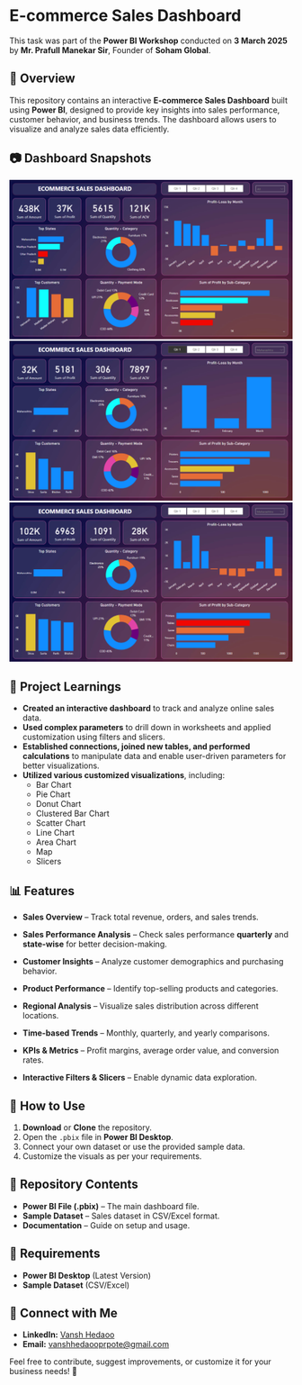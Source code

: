 # E-commerce Sales Dashboard 

 This task was part of the **Power BI Workshop** conducted on **3 March 2025** by **Mr. Prafull Manekar Sir**, Founder of **Soham Global**.  

## 📌 Overview  
This repository contains an interactive **E-commerce Sales Dashboard** built using **Power BI**, designed to provide key insights into sales performance, customer behavior, and business trends. The dashboard allows users to visualize and analyze sales data efficiently.

## 📷 Dashboard Snapshots
![Image](Images/1.png)
![Image](Images/2.png)
![Image](Images/3.png)

## 📖 Project Learnings  
- **Created an interactive dashboard** to track and analyze online sales data.  
- **Used complex parameters** to drill down in worksheets and applied customization using filters and slicers.  
- **Established connections, joined new tables, and performed calculations** to manipulate data and enable user-driven parameters for better visualizations.  
- **Utilized various customized visualizations**, including:  
  - Bar Chart  
  - Pie Chart  
  - Donut Chart  
  - Clustered Bar Chart  
  - Scatter Chart  
  - Line Chart  
  - Area Chart  
  - Map  
  - Slicers  

## 📊 Features  
- **Sales Overview** – Track total revenue, orders, and sales trends.  
- **Sales Performance Analysis** – Check sales performance **quarterly** and **state-wise** for better decision-making.

- **Customer Insights** – Analyze customer demographics and purchasing behavior.  
- **Product Performance** – Identify top-selling products and categories.  
- **Regional Analysis** – Visualize sales distribution across different locations.  
- **Time-based Trends** – Monthly, quarterly, and yearly comparisons.  
- **KPIs & Metrics** – Profit margins, average order value, and conversion rates.  
- **Interactive Filters & Slicers** – Enable dynamic data exploration.  

## 🚀 How to Use  
1. **Download** or **Clone** the repository.  
2. Open the `.pbix` file in **Power BI Desktop**.  
3. Connect your own dataset or use the provided sample data.  
4. Customize the visuals as per your requirements.  

## 📂 Repository Contents  
- **Power BI File (.pbix)** – The main dashboard file.  
- **Sample Dataset** – Sales dataset in CSV/Excel format.  
- **Documentation** – Guide on setup and usage.  



## 📌 Requirements  
- **Power BI Desktop** (Latest Version)  
- **Sample Dataset** (CSV/Excel)  

## 📩 Connect with Me  
- **LinkedIn:** [Vansh Hedaoo](https://www.linkedin.com/in/vansh-hedaoo/)
- **Email:** [vanshhedaooprpote@gmail.com](mailto:vanshhedaooprpote@gmail.com)

Feel free to contribute, suggest improvements, or customize it for your business needs! 🚀
